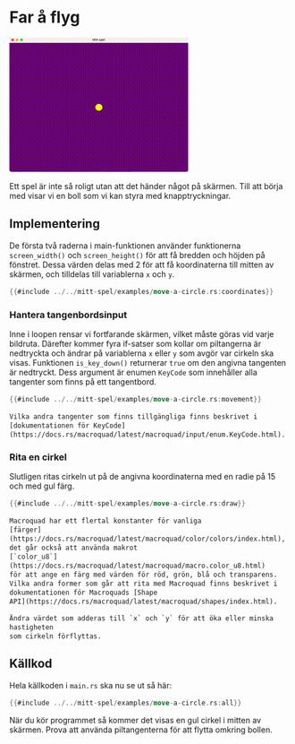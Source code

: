 # Far å flyg

![Screenshot](images/move-a-circle.gif#center)

Ett spel är inte så roligt utan att det händer något på skärmen. Till att
börja med visar vi en boll som vi kan styra med knapptryckningar.

## Implementering

De första två raderna i main-funktionen använder funktionerna `screen_width()`
och `screen_height()` för att få bredden och höjden på fönstret. Dessa värden
delas med 2 för att få koordinaterna till mitten av skärmen, och tilldelas
till variablerna `x` och `y`.

```rust
{{#include ../../mitt-spel/examples/move-a-circle.rs:coordinates}}
```

### Hantera tangenbordsinput

Inne i loopen rensar vi fortfarande skärmen, vilket måste göras vid varje
bildruta. Därefter kommer fyra if-satser som kollar om piltangerna är
nedtryckta och ändrar på variablerna `x` eller `y` som avgör var cirkeln ska
visas. Funktionen `is_key_down()` returnerar `true` om den angivna tangenten är
nedtryckt. Dess argument är enumen `KeyCode` som innehåller alla tangenter som
finns på ett tangentbord.

```rust
{{#include ../../mitt-spel/examples/move-a-circle.rs:movement}}
```

```admonish info
Vilka andra tangenter som finns tillgängliga finns beskrivet i
[dokumentationen för KeyCode](https://docs.rs/macroquad/latest/macroquad/input/enum.KeyCode.html).
```

### Rita en cirkel

Slutligen ritas cirkeln ut på de angivna koordinaterna med en radie på 15 och
med gul färg.

```rust
{{#include ../../mitt-spel/examples/move-a-circle.rs:draw}}
```

```admonish info
Macroquad har ett flertal konstanter för vanliga
[färger](https://docs.rs/macroquad/latest/macroquad/color/colors/index.html),
det går också att använda makrot
[`color_u8`](https://docs.rs/macroquad/latest/macroquad/macro.color_u8.html)
för att ange en färg med värden för röd, grön, blå och transparens.
Vilka andra former som går att rita med Macroquad finns beskrivet i
dokumentationen för Macroquads [Shape
API](https://docs.rs/macroquad/latest/macroquad/shapes/index.html).
```

```admonish tip title="Utmaning"
Ändra värdet som adderas till `x` och `y` för att öka eller minska hastigheten
som cirkeln förflyttas.
```

<div class="no-page-break">

## Källkod

Hela källkoden i `main.rs` ska nu se ut så här:

```rust
{{#include ../../mitt-spel/examples/move-a-circle.rs:all}}
```

När du kör programmet så kommer det visas en gul cirkel i mitten av skärmen.
Prova att använda piltangenterna för att flytta omkring bollen.
</div>

